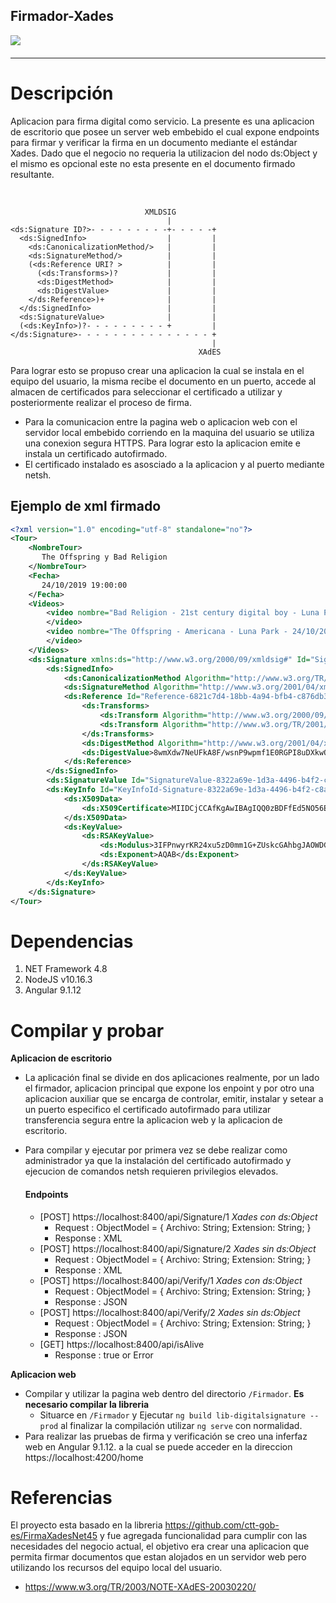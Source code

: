 ## Firmador-Xades


<p>

<img src="https://github.com/patricioarena/images/blob/master/Firmador-Xades/Anotaci%C3%B3n%202020-08-26%20124546.jpg?raw=true" style='margin: 10px auto 20px;
    display: block' >

</p>

---

# Descripción

<p> Aplicacion para firma digital como servicio. La presente es una aplicacion de escritorio que posee un server web embebido el cual expone endpoints para firmar y verificar la firma en un documento mediante el estándar Xades. Dado que el negocio no requeria la utilizacion del nodo ds:Object y el mismo es opcional este no esta presente en el documento firmado resultante.</p>

<br>

```
                              XMLDSIG
                                   |
<ds:Signature ID?>- - - - - - - - -+- - - - -+
  <ds:SignedInfo>                  |         |
    <ds:CanonicalizationMethod/>   |         |
    <ds:SignatureMethod/>          |         |
    (<ds:Reference URI? >          |         |
      (<ds:Transforms>)?           |         |
      <ds:DigestMethod>            |         |
      <ds:DigestValue>             |         |
    </ds:Reference>)+              |         |
  </ds:SignedInfo>                 |         |
  <ds:SignatureValue>              |         |
  (<ds:KeyInfo>)?- - - - - - - - - +         |
</ds:Signature>- - - - - - - - - - - - - - - +
                                             |
                                          XAdES
```
Para lograr esto se propuso crear una aplicacion la cual se instala en el equipo del usuario, la misma recibe el documento en un puerto, accede al almacen de certificados para seleccionar el certificado a utilizar y posteriormente realizar el proceso de firma.

- Para la comunicacion entre la pagina web o aplicacion web con el servidor local embebido corriendo en la maquina del usuario se utiliza una conexion segura HTTPS. Para lograr esto la aplicacion     emite e instala un certificado autofirmado.
- El certificado instalado es asosciado a la aplicacion y al puerto mediante netsh.

## Ejemplo de xml firmado
``` xml
<?xml version="1.0" encoding="utf-8" standalone="no"?>
<Tour>
    <NombreTour>
       The Offspring y Bad Religion
    </NombreTour>
    <Fecha>
       24/10/2019 19:00:00
    </Fecha>
    <Videos>
        <video nombre="Bad Religion - 21st century digital boy - Luna Park - 24/10/2019"> https://www.youtube.com/watch?v=iDVeAAvFb3U
        </video>
        <video nombre="The Offspring - Americana - Luna Park - 24/10/2019"> https://www.youtube.com/watch?v=Zd7bAu7hVZQ
        </video>
    </Videos>
    <ds:Signature xmlns:ds="http://www.w3.org/2000/09/xmldsig#" Id="Signature-8322a69e-1d3a-4496-b4f2-c8ac6f1c4dfb">
        <ds:SignedInfo>
            <ds:CanonicalizationMethod Algorithm="http://www.w3.org/TR/2001/REC-xml-c14n-20010315" />
            <ds:SignatureMethod Algorithm="http://www.w3.org/2001/04/xmldsig-more#rsa-sha512" />
            <ds:Reference Id="Reference-6821c7d4-18bb-4a94-bfb4-c876db313caa" URI="">
                <ds:Transforms>
                    <ds:Transform Algorithm="http://www.w3.org/2000/09/xmldsig#enveloped-signature" />
                    <ds:Transform Algorithm="http://www.w3.org/TR/2001/REC-xml-c14n-20010315" />
                </ds:Transforms>
                <ds:DigestMethod Algorithm="http://www.w3.org/2001/04/xmlenc#sha256" />
                <ds:DigestValue>8wmXdw7NeUFkA8F/wsnP9wpmf1E0RGPI8uDXkwQObROs=</ds:DigestValue>
            </ds:Reference>
        </ds:SignedInfo>
        <ds:SignatureValue Id="SignatureValue-8322a69e-1d3a-4496-b4f2-c8ac6f1c4dfb">adkT4g1HDSvfM9KdKqm+WLDPLp49i46FujRHB4P8S3JjBWNVSaoTpQNRtEdkLtpTpO72McelUcnfYfBM9A...</ds:SignatureValue>
        <ds:KeyInfo Id="KeyInfoId-Signature-8322a69e-1d3a-4496-b4f2-c8ac6f1c4dfb">
            <ds:X509Data>
                <ds:X509Certificate>MIIDCjCCAfKgAwIBAgIQQ0zBDFfEd5NO56EOHLdG2jANBgkqhkiG9w0BAQsFADAeMRwwG...</ds:X509Certificate>
            </ds:X509Data>
            <ds:KeyValue>
                <ds:RSAKeyValue>
                    <ds:Modulus>3IFPnwyrKR24xu5zD0mm1G+ZUskcGAhbgJAOWDGG+SuqO6KZp5Wuq0fr0dx5opBPxIg1rmMyW4aKtB...</ds:Modulus>
                    <ds:Exponent>AQAB</ds:Exponent>
                </ds:RSAKeyValue>
            </ds:KeyValue>
        </ds:KeyInfo>
    </ds:Signature>
</Tour>
```


# Dependencias
1.   NET Framework 4.8
2.   NodeJS v10.16.3
3.	 Angular 9.1.12


# Compilar y probar
**Aplicacion de escritorio**
- La aplicación final se divide en dos aplicaciones realmente, por un
lado el firmador, aplicacion principal que expone los enpoint y por otro una aplicacion auxiliar que se encarga de controlar, emitir, instalar y setear a un puerto especifico el certificado autofirmado para utilizar transferencia segura entre la aplicacion web y la aplicacion de escritorio.

- Para compilar y ejecutar por primera vez se debe realizar como administrador ya que la instalación del certificado autofirmado y ejecucion de comandos netsh requieren privilegios elevados.

    #### Endpoints

    - [POST] https://localhost:8400/api/Signature/1 _Xades con ds:Object_
        - Request : ObjectModel = { Archivo: String; Extension: String; }
        - Response : XML
    - [POST] https://localhost:8400/api/Signature/2 _Xades sin ds:Object_
        - Request : ObjectModel = { Archivo: String; Extension: String; }
        - Response : XML
    - [POST] https://localhost:8400/api/Verify/1 _Xades con ds:Object_
        - Request : ObjectModel = { Archivo: String; Extension: String; }
        - Response : JSON
    - [POST] https://localhost:8400/api/Verify/2 _Xades sin ds:Object_
        - Request : ObjectModel = { Archivo: String; Extension: String; }
        - Response : JSON
    - [GET] https://localhost:8400/api/isAlive
        - Response : true or Error

**Aplicacion web**
- Compilar y utilizar la pagina web dentro del directorio `/Firmador`. **Es necesario compilar la libreria**
    - Situarce en `/Firmador` y Ejecutar `ng build lib-digitalsignature --prod` al finalizar la compilación utilizar `ng serve` con normalidad.
- Para realizar las pruebas de firma y verificación se creo una inferfaz web en Angular 9.1.12. a la cual se puede acceder en la direccion https://localhost:4200/home

# Referencias
El proyecto esta basado en la libreria https://github.com/ctt-gob-es/FirmaXadesNet45 y fue agregada funcionalidad para cumplir con las necesidades del negocio actual, el objetivo era crear una aplicacion que permita firmar documentos que estan alojados en un servidor web pero utilizando los recursos del equipo local del usuario.
- https://www.w3.org/TR/2003/NOTE-XAdES-20030220/